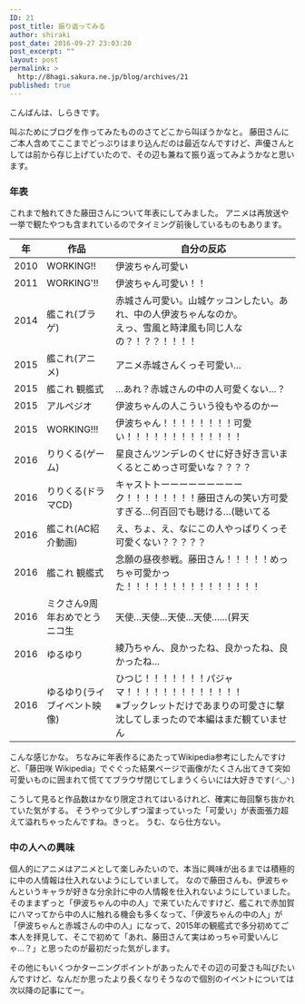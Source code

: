 ```yaml
---
ID: 21
post_title: 振り返ってみる
author: shiraki
post_date: 2016-09-27 23:03:20
post_excerpt: ""
layout: post
permalink: >
  http://8hagi.sakura.ne.jp/blog/archives/21
published: true
---
```

こんばんは、しらきです。

叫ぶためにブログを作ってみたもののさてどこから叫ぼうかなと。
藤田さんにご本人含めてここまでどっぷりはまり込んだのは最近なんですけど、声優さんとしては前から存じ上げていたので、その辺も兼ねて振り返ってみようかなと思います。

### 年表

これまで触れてきた藤田さんについて年表にしてみました。
アニメは再放送や一挙で観たやつも含まれているのでタイミング前後しているものもあります。

 年 | 作品  |  自分の反応
--|---|--
 2010 | WORKING!! |  伊波ちゃん可愛い
 2011 | WORKING'!!  |  伊波ちゃん可愛い！！
 2014 | 艦これ(ブラゲ)  | 赤城さん可愛い。山城ケッコンしたい。あれ、中の人伊波ちゃんなのか。<br>えっ、雪風と時津風も同じ人なの？！？？！！！！
 2015 | 艦これ(アニメ) | アニメ赤城さんくっそ可愛い…
 2015 | 艦これ 観艦式  | …あれ？赤城さんの中の人可愛くない…？
 2015 | アルペジオ  |  伊波ちゃんの人こういう役もやるのかー
 2015 | WORKING!!!  |  伊波ちゃん！！！！！！！！可愛い！！！！！！！！！！！！！
 2016 | りりくる(ゲーム) | 星良さんツンデレのくせに好き好き言いまくるとこめっさ可愛いな？？？？
 2016 | りりくる(ドラマCD) | キャストトーーーーーーーーーク！！！！！！！！藤田さんの笑い方可愛すぎる…何百回でも聴ける…(聴いてる
 2016 | 艦これ(AC紹介動画)  | え、ちょ、え、なにこの人やっぱりくっそ可愛くない？？？？？
 2016 | 艦これ 観艦式  | 念願の昼夜参戦。藤田さん！！！！！めっちゃ可愛かった！！！！！！！！！！！！！！！
 2016 | ミクさん9周年おめでとうニコ生  | 天使…天使…天使…天使……(昇天
 2016 | ゆるゆり  | 綾乃ちゃん、良かったね、良かったね、良かったね…
 2016 | ゆるゆり(ライブイベント映像)  | ひつじ！！！！！！！パジャマ！！！！！！！！！！！！！<br>※ブックレットだけであまりの可愛さに撃沈してしまったので本編はまだ観ていません

こんな感じかな。
ちなみに年表作るにあたってWikipedia参考にしたんですけど、「藤田咲 Wikipedia」でぐぐった結果ページで画像がたくさん出てきて突如可愛いものに囲まれて慌ててブラウザ閉じてしまうくらいには大好きです( ◜◡◝ )

こうして見ると作品数はかなり限定されてはいるけれど、確実に毎回撃ち抜かれていた気がする。
そうやって少しずつ溜まっていった「可愛い」が表面張力超えて溢れちゃったんですね。きっと。
うむ、なら仕方ない。

### 中の人への興味

個人的にアニメはアニメとして楽しみたいので、本当に興味が出るまでは積極的に中の人情報は仕入れないようにしていまして。
なので藤田さんも、伊波ちゃんというキャラが好きな分余計に中の人情報を仕入れないようにしていました。
そのままずっと「伊波ちゃんの中の人」で来ていたんですけど、艦これで赤加賀にハマってから中の人に触れる機会も多くなって、「伊波ちゃんの中の人」が「伊波ちゃんと赤城さんの中の人」になって、2015年の観艦式で多分初めてご本人を拝見して、そこで初めて「あれ、藤田さんて実はめっちゃ可愛いんじゃ…？」と思ったのが最初だった気がします。

その他にもいくつかターニングポイントがあったんでその辺の可愛さも叫びたいんですけど、なんだか思ったより長くなりそうなので個別のイベントについては次以降の記事にてー。